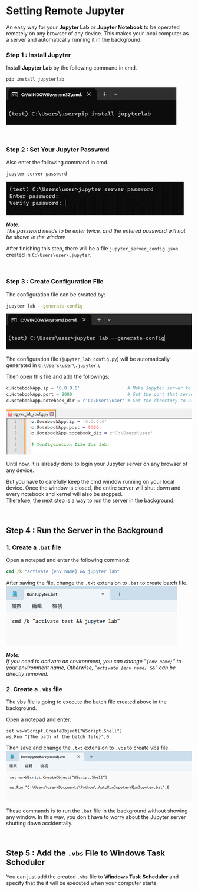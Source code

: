 # Setting Remote Jupyter

An easy way for your **Jupyter Lab** or **Jupyter Notebook** to be operated remotely on any browser of any device. This makes your local computer as a server and automatically running it in the background. 

### **Step 1** : Install Jupyter
Install **Jupyter Lab** by the following command in cmd.

```cmd
pip install jupyterlab 
```
![install jupyterlab](<Fig/install jupyterlab.png>)

<br/>

### **Step 2** : Set Your Jupyter Password

Also enter the following command in cmd.
```cmd
jupyter server password
```

![jupyter server password](Fig/password.png)

***Note:*** \
*The password needs to be enter twice, and the entered password will not be shown in the window.*

After finishing this step, there will be a file `jupyter_server_config.json` created in `C:\Users\user\.jupyter`.

<br/>

### **Step 3** : Create Configuration File

The configuration file can be created by: 

```cmd 
jupyter lab --generate-config
```
![jupyter lab --generate-config](Fig/generate-config.png)

The configuration file (`jupyter_lab_config.py`) will be automatically generated in  `C:\Users\user\.jupyter`.\

Then open this file and add the followings:

```python
c.NotebookApp.ip = '0.0.0.0'                  # Make Jupyter server to listen on all IPs.
c.NotebookApp.port = 8080                     # Set the port that server will listen on.
c.NotebookApp.notebook_dir = r'C:\Users\user' # Set the directory to use for notebooks.
```
![jupyter_lab_config](Fig/config.png)


Until now, it is already done to login your Jupyter server on any browser of any device. 

But you have to carefully keep the cmd window running on your local device. Once the window is closed, the entire server will shut down and every notebook and kernel will also be stopped. \
Therefore, the next step is a way to run the server in the background. 

<br/>

## **Step 4** : Run the Server in the Background
### 1. Create a `.bat` file

Open a notepad and enter the following command:

```bat
cmd /k "activate {env name} && jupyter lab"
```

After saving the file, change the `.txt` extension to `.bat` to create batch file.
![bat file](Fig/bat.png)

***Note:*** \
*If you need to activate an environment, you can change "`{env name}`" to your environment name, Otherwise, "`activate {env name} &&`" can be directly removed.*

### 2. Create a `.vbs` file

The vbs file is going to execute the batch file created above in the background.

Open a notepad and enter:

```vbs
set ws=WScript.CreateObject("WScript.Shell")
ws.Run "{The path of the batch file}",0
```

Then save and change the `.txt` extension to `.vbs` to create vbs file. 
![vbs file](Fig/vbs.png)

These commands is to run the `.bat` file in the background without showing any window. In this way, you don't have to worry about the Jupyter server shutting down accidentally.

<br/>

## **Step 5** : Add the `.vbs` File to Windows Task Scheduler

You can just add the created `.vbs` file to **Windows Task Scheduler** and specify that the it will be executed when your computer starts.